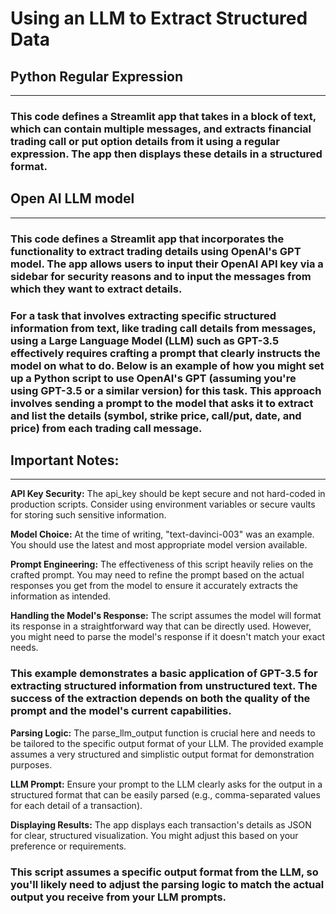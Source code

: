 # Using an LLM to Extract Structured Data

## Python Regular Expression
---

### This code defines a Streamlit app that takes in a block of text, which can contain multiple messages, and extracts financial trading call or put option details from it using a regular expression. The app then displays these details in a structured format.

## Open AI LLM model
---

### This code defines a Streamlit app that incorporates the functionality to extract trading details using OpenAI's GPT model. The app allows users to input their OpenAI API key via a sidebar for security reasons and to input the messages from which they want to extract details.

### For a task that involves extracting specific structured information from text, like trading call details from messages, using a Large Language Model (LLM) such as GPT-3.5 effectively requires crafting a prompt that clearly instructs the model on what to do. Below is an example of how you might set up a Python script to use OpenAI's GPT (assuming you're using GPT-3.5 or a similar version) for this task. This approach involves sending a prompt to the model that asks it to extract and list the details (symbol, strike price, call/put, date, and price) from each trading call message.

## Important Notes:
---
**API Key Security:** The api_key should be kept secure and not hard-coded in production scripts. Consider using environment variables or secure vaults for storing such sensitive information.

**Model Choice:** At the time of writing, "text-davinci-003" was an example. You should use the latest and most appropriate model version available.

**Prompt Engineering:** The effectiveness of this script heavily relies on the crafted prompt. You may need to refine the prompt based on the actual responses you get from the model to ensure it accurately extracts the information as intended.

**Handling the Model's Response:** The script assumes the model will format its response in a straightforward way that can be directly used. However, you might need to parse the model's response if it doesn't match your exact needs.

### This example demonstrates a basic application of GPT-3.5 for extracting structured information from unstructured text. The success of the extraction depends on both the quality of the prompt and the model's current capabilities.

**Parsing Logic:** The parse_llm_output function is crucial here and needs to be tailored to the specific output format of your LLM. The provided example assumes a very structured and simplistic output format for demonstration purposes.

**LLM Prompt:** Ensure your prompt to the LLM clearly asks for the output in a structured format that can be easily parsed (e.g., comma-separated values for each detail of a transaction).

**Displaying Results:** The app displays each transaction's details as JSON for clear, structured visualization. You might adjust this based on your preference or requirements.

### This script assumes a specific output format from the LLM, so you'll likely need to adjust the parsing logic to match the actual output you receive from your LLM prompts.








